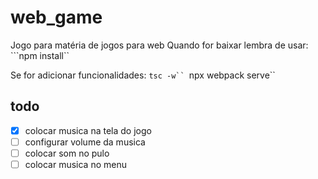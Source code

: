 # web_game
Jogo para matéria de jogos para web
Quando for baixar lembra de usar:
```npm install``

Se for adicionar funcionalidades:
```tsc -w``
```npx webpack serve``

## todo
- [x] colocar musica na tela do jogo
- [ ] configurar volume da musica
- [ ] colocar som no pulo
- [ ] colocar musica no menu